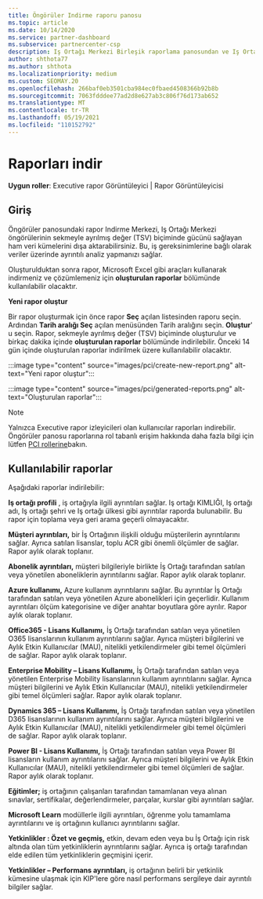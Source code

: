 ```yaml
---
title: Öngörüler Indirme raporu panosu
ms.topic: article
ms.date: 10/14/2020
ms.service: partner-dashboard
ms.subservice: partnercenter-csp
description: Iş Ortağı Merkezi Birleşik raporlama panosundan ve Iş Ortağı Merkezi öngörülerinin verilerini indirme ve dışa aktarma hakkında bilgi edinin.
author: shthota77
ms.author: shthota
ms.localizationpriority: medium
ms.custom: SEOMAY.20
ms.openlocfilehash: 266baf0eb3501cba984ec0fbaed4508366b92b8b
ms.sourcegitcommit: 7063fdddee77ad2d8e627ab3c806f76d173ab652
ms.translationtype: MT
ms.contentlocale: tr-TR
ms.lasthandoff: 05/19/2021
ms.locfileid: "110152792"
---
```

# <a name="download-reports"></a>Raporları indir

**Uygun roller**: Executive rapor Görüntüleyici | Rapor Görüntüleyicisi

## <a name="introduction"></a>Giriş

Öngörüler panosundaki rapor Indirme Merkezi, Iş Ortağı Merkezi öngörülerinin sekmeyle ayrılmış değer (TSV) biçiminde gücünü sağlayan ham veri kümelerini dışa aktarabilirsiniz. Bu, iş gereksinimlerine bağlı olarak veriler üzerinde ayrıntılı analiz yapmanızı sağlar.

Oluşturulduktan sonra rapor, Microsoft Excel gibi araçları kullanarak indirmeniz ve çözümlemeniz için **oluşturulan raporlar** bölümünde kullanılabilir olacaktır.

**Yeni rapor oluştur**

Bir rapor oluşturmak için önce rapor **Seç** açılan listesinden raporu seçin. Ardından **Tarih aralığı Seç** açılan menüsünden Tarih aralığını seçin. **Oluştur**' u seçin. Rapor, sekmeyle ayrılmış değer (TSV) biçiminde oluşturulur ve birkaç dakika içinde **oluşturulan raporlar** bölümünde indirilebilir. Önceki 14 gün içinde oluşturulan raporlar indirilmek üzere kullanılabilir olacaktır.

:::image type="content" source="images/pci/create-new-report.png" alt-text="Yeni rapor oluştur":::

:::image type="content" source="images/pci/generated-reports.png" alt-text="Oluşturulan raporlar":::

>[!NOTE] 
>Yalnızca Executive rapor izleyicileri olan kullanıcılar raporları indirebilir. Öngörüler panosu raporlarına rol tabanlı erişim hakkında daha fazla bilgi için lütfen [PCI rollerine](pci-roles.md)bakın. 

## <a name="available-reports"></a>Kullanılabilir raporlar

Aşağıdaki raporlar indirilebilir:

**Iş ortağı profili** , iş ortağıyla ilgili ayrıntıları sağlar. Iş ortağı KIMLIĞI, Iş ortağı adı, Iş ortağı şehri ve Iş ortağı ülkesi gibi ayrıntılar raporda bulunabilir. Bu rapor için toplama veya geri arama geçerli olmayacaktır.

**Müşteri ayrıntıları,** bir İş Ortağının ilişkili olduğu müşterilerin ayrıntılarını sağlar. Ayrıca satılan lisanslar, toplu ACR gibi önemli ölçümler de sağlar. Rapor aylık olarak toplanır.

**Abonelik ayrıntıları,** müşteri bilgileriyle birlikte İş Ortağı tarafından satılan veya yönetilen aboneliklerin ayrıntılarını sağlar. Rapor aylık olarak toplanır.

**Azure kullanımı,** Azure kullanım ayrıntılarını sağlar. Bu ayrıntılar İş Ortağı tarafından satılan veya yönetilen Azure abonelikleri için geçerlidir. Kullanım ayrıntıları ölçüm kategorisine ve diğer anahtar boyutlara göre ayrılır. Rapor aylık olarak toplanır.

**Office365 - Lisans Kullanımı,** İş Ortağı tarafından satılan veya yönetilen O365 lisanslarının kullanım ayrıntılarını sağlar. Ayrıca müşteri bilgilerini ve Aylık Etkin Kullanıcılar (MAU), nitelikli yetkilendirmeler gibi temel ölçümleri de sağlar. Rapor aylık olarak toplanır.

**Enterprise Mobility – Lisans Kullanımı,**  İş Ortağı tarafından satılan veya yönetilen Enterprise Mobility lisanslarının kullanım ayrıntılarını sağlar. Ayrıca müşteri bilgilerini ve Aylık Etkin Kullanıcılar (MAU), nitelikli yetkilendirmeler gibi temel ölçümleri sağlar. Rapor aylık olarak toplanır.

**Dynamics 365 – Lisans Kullanımı,** İş Ortağı tarafından satılan veya yönetilen D365 lisanslarının kullanım ayrıntılarını sağlar. Ayrıca müşteri bilgilerini ve Aylık Etkin Kullanıcılar (MAU), nitelikli yetkilendirmeler gibi temel ölçümleri de sağlar. Rapor aylık olarak toplanır.

**Power BI - Lisans Kullanımı,** İş Ortağı tarafından satılan veya Power BI lisansların kullanım ayrıntılarını sağlar. Ayrıca müşteri bilgilerini ve Aylık Etkin Kullanıcılar (MAU), nitelikli yetkilendirmeler gibi temel ölçümleri de sağlar. Rapor aylık olarak toplanır.

**Eğitimler;** iş ortağının çalışanları tarafından tamamlanan veya alınan sınavlar, sertifikalar, değerlendirmeler, parçalar, kurslar gibi ayrıntıları sağlar.

**Microsoft Learn** modüllerle ilgili ayrıntıları, öğrenme yolu tamamlama ayrıntılarını ve iş ortağının kullanıcı ayrıntılarını sağlar.

**Yetkinlikler : Özet ve geçmiş,** etkin, devam eden veya bu İş Ortağı için risk altında olan tüm yetkinliklerin ayrıntılarını sağlar. Ayrıca iş ortağı tarafından elde edilen tüm yetkinliklerin geçmişini içerir.

**Yetkinlikler – Performans ayrıntıları,** iş ortağının belirli bir yetkinlik kümesine ulaşmak için KIP'lere göre nasıl performans sergileye dair ayrıntılı bilgiler sağlar.

